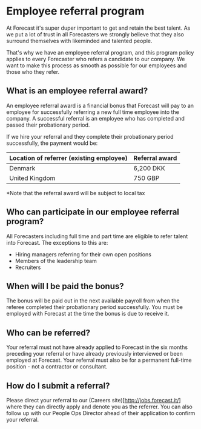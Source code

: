 # Employee referral program
At Forecast it's super duper important to get and retain the best talent. As we put a lot of trust in all Forecasters we strongly believe that they also surround themselves with likeminded and talented people.

That's why we have an employee referral program, and this program policy applies to every Forecaster who refers a candidate to our company. We want to make this process as smooth as possible for our employees and those who they refer.

## What is an employee referral award?

An employee referral award is a financial bonus that Forecast will pay to an employee for successfully referring a new full time employee into the company. A successful referral is an employee who has completed and passed their probationary period.

If we hire your referral and they complete their probationary period successfully, the payment would be:

| Location of referrer (existing employee) | Referral award |
| --- | --- |
| Denmark | 6,200 DKK |
| United Kingdom | 750 GBP |

*Note that the referral award will be subject to local tax 

## Who can participate in our employee referral program?

All Forecasters including full time and part time are eligible to refer talent into Forecast. The exceptions to this are:
* Hiring managers referring for their own open positions
* Members of the leadership team
* Recruiters

## When will I be paid the bonus?
The bonus will be paid out in the next available payroll from when the referee completed their probationary period successfully. You must be employed with Forecast at the time the bonus is due to receive it.

## Who can be referred?
Your referral must not have already applied to Forecast in the six months preceding your referral or have already previously interviewed or been employed at Forecast. Your referral must also be for a permanent full-time position - not a contractor or consultant. 

## How do I submit a referral?
Please direct your referral to our (Careers site)[http://jobs.forecast.it/] where they can directly apply and denote you as the referrer. You can also follow up with our People Ops Director ahead of their application to confirm your referral.
 
 
